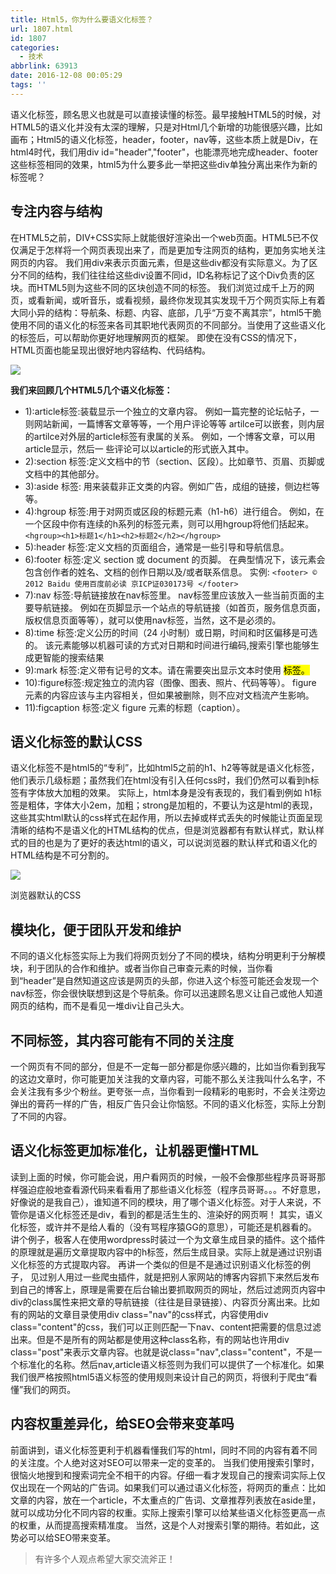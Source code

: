 ```yaml
---
title: Html5，你为什么要语义化标签？
url: 1807.html
id: 1807
categories:
  - 技术
abbrlink: 63913
date: 2016-12-08 00:05:29
tags: ''
---
```


语义化标签，顾名思义也就是可以直接读懂的标签。最早接触HTML5的时候，对HTML5的语义化并没有太深的理解，只是对Html几个新增的功能很感兴趣，比如画布；Html5的语义化标签，header，footer，nav等，这些本质上就是Div，在html4时代，我们用div id="header","footer"，也能漂亮地完成header、footer这些标签相同的效果，html5为什么要多此一举把这些div单独分离出来作为新的标签呢？

专注内容与结构
-------

在HTML5之前，DIV+CSS实际上就能很好渲染出一个web页面。HTML5已不仅仅满足于怎样将一个网页表现出来了，而是更加专注网页的结构，更加务实地关注网页的内容。 我们用div来表示页面元素，但是这些div都没有实际意义。为了区分不同的结构，我们往往给这些div设置不同id，ID名称标记了这个Div负责的区块。而HTML5则为这些不同的区块创造不同的标签。 我们浏览过成千上万的网页，或看新闻，或听音乐，或看视频，最终你发现其实发现千万个网页实际上有着大同小异的结构：导航条、标题、内容、底部，几乎“万变不离其宗”，html5干脆使用不同的语义化的标签来各司其职地代表网页的不同部分。当使用了这些语义化的标签后，可以帮助你更好地理解网页的框架。 即使在没有CSS的情况下，HTML页面也能呈现出很好地内容结构、代码结构。

![](https://baiyuan.wang/wp-content/uploads/2019/03/20190311153605118.jpg)

**我们来回顾几个HTML5几个语义化标签：**

*   1):article标签:装载显示一个独立的文章内容。 例如一篇完整的论坛帖子，一则网站新闻，一篇博客文章等等，一个用户评论等等 artilce可以嵌套，则内层的artilce对外层的article标签有隶属的关系。 例如，一个博客文章，可以用article显示，然后一 些评论可以以article的形式嵌入其中。
*   2):section 标签:定义文档中的节（section、区段）。比如章节、页眉、页脚或文档中的其他部分。
*   3):aside 标签: 用来装载非正文类的内容。例如广告，成组的链接，侧边栏等等。
*   4):hgroup 标签:用于对网页或区段的标题元素（h1-h6）进行组合。 例如，在一个区段中你有连续的h系列的标签元素，则可以用hgroup将他们括起来。 `<hgroup><h1>标题1</h1><h2>标题2</h2></hgroup>`
*   5):header 标签:定义文档的页面组合，通常是一些引导和导航信息。
*   6):footer 标签:定义 section 或 document 的页脚。 在典型情况下，该元素会包含创作者的姓名、文档的创作日期以及/或者联系信息。 实例: `<footer> © 2012 Baidu 使用百度前必读 京ICP证030173号 </footer>`
*   7):nav 标签:导航链接放在nav标签里。 nav标签里应该放入一些当前页面的主要导航链接。 例如在页脚显示一个站点的导航链接（如首页，服务信息页面，版权信息页面等等），就可以使用nav标签，当然，这不是必须的。
*   8):time 标签:定义公历的时间（24 小时制）或日期，时间和时区偏移是可选的。 该元素能够以机器可读的方式对日期和时间进行编码,搜索引擎也能够生成更智能的搜索结果
*   9):mark 标签:定义带有记号的文本。请在需要突出显示文本时使用 <mark> 标签。
*   10):figure标签:规定独立的流内容（图像、图表、照片、代码等等）。 figure 元素的内容应该与主内容相关，但如果被删除，则不应对文档流产生影响。
*   11):figcaption 标签:定义 figure 元素的标题（caption）。

语义化标签的默认CSS
-----------

语义化标签不是html5的“专利”，比如html5之前的h1、h2等等就是语义化标签，他们表示几级标题；虽然我们在html没有引入任何css时，我们仍然可以看到h标签有字体放大加粗的效果。 实际上，html本身是没有表现的，我们看到例如 h1标签是粗体，字体大小2em，加粗；strong是加粗的，不要认为这是html的表现，这些其实html默认的css样式在起作用，所以去掉或样式丢失的时候能让页面呈现清晰的结构不是语义化的HTML结构的优点，但是浏览器都有有默认样式，默认样式的目的也是为了更好的表达html的语义，可以说浏览器的默认样式和语义化的HTML结构是不可分割的。

![](https://baiyuan.wang/wp-content/uploads/2019/03/20190311153606217.jpg)

浏览器默认的CSS

模块化，便于团队开发和维护
-------------

不同的语义化标签实际上为我们将网页划分了不同的模块，结构分明更利于分解模块，利于团队的合作和维护。或者当你自己审查元素的时候，当你看到“header”是自然知道这应该是网页的头部，你进入这个标签可能还会发现一个nav标签，你会很快联想到这是个导航条。你可以迅速顾名思义让自己或他人知道网页的结构，而不是看见一堆div让自己头大。

不同标签，其内容可能有不同的关注度
-----------------

一个网页有不同的部分，但是不一定每一部分都是你感兴趣的，比如当你看到我写的这边文章时，你可能更加关注我的文章内容，可能不那么关注我叫什么名字，不会关注我有多少个粉丝。更夸张一点，当你看到一段精彩的电影时，不会关注旁边弹出的膏药一样的广告，相反广告只会让你恼怒。不同的语义化标签，实际上分割了不同的内容。

语义化标签更加标准化，让机器更懂HTML
--------------------

读到上面的时候，你可能会说，用户看网页的时候，一般不会像那些程序员哥哥那样强迫症般地查看源代码来看看用了那些语义化标签（程序员哥哥。。。不好意思，好像说的是我自己），谁知道不同的模块，用了哪个语义化标签。对于人来说，不管你是语义化标签还是div，看到的都是活生生的、渲染好的网页啊！ 其实，语义化标签，或许并不是给人看的（没有骂程序猿GG的意思），可能还是机器看的。 讲个例子，极客人在使用wordpress时装过一个为文章生成目录的插件。这个插件的原理就是遍历文章提取内容中的h标签，然后生成目录。实际上就是通过识别语义化标签的方式提取内容。 再讲一个类似的但是不是通过识别语义化标签的例子， 见过别人用过一些爬虫插件，就是把别人家网站的博客内容抓下来然后发布到自己的博客上，原理是需要在后台输出要抓取网页的网址，然后过滤网页内容中div的class属性来把文章的导航链接（往往是目录链接）、内容页分离出来。比如有的网站的文章目录使用div class="nav"的css样式，内容使用div class="content"的css，我们可以正则匹配一下nav、content把需要的信息过滤出来。但是不是所有的网站都是使用这种class名称，有的网站也许用div class="post"来表示文章内容。也就是说class="nav",class="content"，不是一个标准化的名称。然后nav,article语义标签则为我们可以提供了一个标准化。如果我们很严格按照html5语义标签的使用规则来设计自己的网页，将很利于爬虫“看懂”我们的网页。

内容权重差异化，给SEO会带来变革吗
------------------

前面讲到，语义化标签更利于机器看懂我们写的html，同时不同的内容有着不同的关注度。个人绝对这对SEO可以带来一定的变革的。 当我们使用搜索引擎时，很恼火地搜到和搜索词完全不相干的内容。仔细一看才发现自己的搜索词实际上仅仅出现在一个网站的广告词。如果我们可以通过语义化标签，将网页的重点：比如文章的内容，放在一个article，不太重点的广告词、文章推荐列表放在aside里，就可以成功分化不同内容的权重。实际上搜索引擎可以给某些语义化标签更高一点的权重，从而提高搜索精准度。 当然，这是个人对搜索引擎的期待。若如此，这势必可以给SEO带来变革。

> 有许多个人观点希望大家交流斧正！